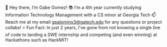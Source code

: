 👋 Hey there, I’m Gabe Gomez!
📚 I’m a 4th year currently studying Information Technology Management with a CS minor at Georgia Tech
📫 Reach me at my email gpalomino3@gatech.edu for any questions or project collabs!
⚡ Fun Fact: In just 2 years, I've gone from not knowing a single line of code to landing a SWE internship and competing (and even winning) at Hackathons such as HackMIT!
